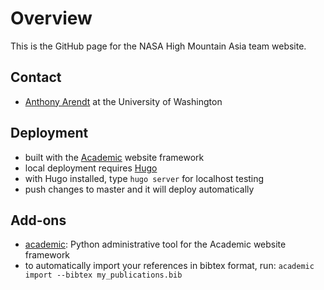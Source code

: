 # Overview

This is the GitHub page for the NASA High Mountain Asia team website.

## Contact

* [Anthony Arendt](mailto:arendta@uw.edu) at the University of Washington

## Deployment

* built with the [Academic](https://sourcethemes.com/academic/) website framework
* local deployment requires [Hugo](https://gohugo.io/getting-started/installing/)
* with Hugo installed, type ```hugo server``` for localhost testing
* push changes to master and it will deploy automatically

## Add-ons

* [academic](https://pypi.org/project/academic/): Python administrative tool for the Academic website framework
* to automatically import your references in bibtex format, run: ```academic import --bibtex my_publications.bib```


